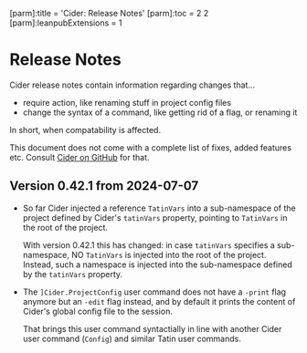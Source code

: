 [parm]:title             = 'Cider: Release Notes'
[parm]:toc               = 2 2
[parm]:leanpubExtensions = 1


# Release Notes

Cider release notes contain information regarding changes that...

* require action, like renaming stuff in project config files
* change the syntax of a command, like getting rid of a flag, or renaming it

In short, when compatability is affected.

This document does not come with a complete list of fixes, added features etc. Consult [Cider on GitHub](https://github.com/aplteam/Cider/releases) for that.

## Version 0.42.1 from 2024-07-07

* So far Cider injected a reference `TatinVars` into a sub-namespace of the project defined by Cider's `tatinVars` property, pointing to `TatinVars` in the root of the project.

  With version 0.42.1 this has changed: in case `tatinVars` specifies a sub-namespace, NO `TatinVars` is injected into the root of the project. Instead, such a namespace is injected into the sub-namespace defined by the `tatinVars` property.

* The `]Cider.ProjectConfig` user command does not have a `-print` flag anymore but an `-edit` flag instead, and by default it prints the content of Cider's global config file to the session.
 
  That brings this user command syntactially in line with another Cider user command (`Config`) and similar Tatin user commands.





